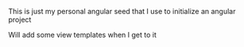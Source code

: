 This is just my personal angular seed that I use to initialize an angular project

Will add some view templates when I get to it
